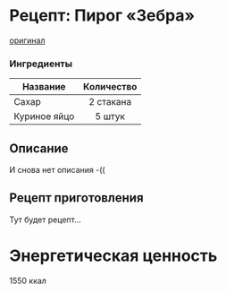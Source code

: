 # Рецепт: Пирог «Зебра»
[оригинал](https://eda.ru/recepty/vypechka-deserty/pirog-zebra-19334)

### Ингредиенты
| Название        	| Количество    |
| -------------   	|:-------------:|
| Сахар 		| 2 стакана 		|
| Куриное яйцо 	| 5 штук 		|

## Описание
И снова нет описания -((

## Рецепт приготовления
Тут будет рецепт...

# Энергетическая ценность
1550 ккал